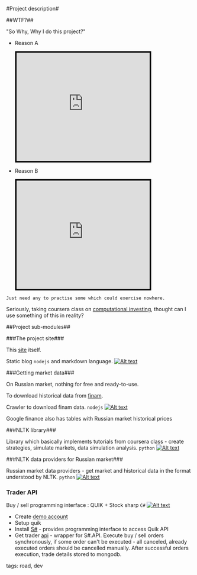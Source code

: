 #Project description#

##WTF?##

"So Why, Why I do this project?"

+ Reason A

    <div style="background-color:#000000;width:368px;">
    <div style="padding:4px;">
    <iframe src="http://media.mtvnservices.com/embed/mgid:arc:video:southparkstudios.com:1989758a-ed01-11e0-aca6-0026b9414f30" width="360" height="293" frameborder="0">
    </iframe>
    </div>
    </div>

+ Reason B

    <div style="background-color:#000000;width:368px;"><div style="padding:4px;">
    <iframe src="http://media.mtvnservices.com/embed/mgid:arc:video:southparkstudios.com:198a6e9a-ed01-11e0-aca6-0026b9414f30" width="360" height="293" frameborder="0">
    </iframe>
    </div>
    </div>

`Just need any to practise some which could exercise nowhere.`

Seriously, taking coursera class on [computational investing](https://class.coursera.org/compinvesting1-002/class/index),
thought can I use something of this in reality?

##Project sub-modules##

###The project site###

This [site](http://www.market-black-magick.com) itself.

Static blog `nodejs` and markdown language. [![Alt text](/img/glyphicons_github.png)](https://github.com/data-avail/market-black-magic)

###Getting market data###

On Russian market, nothing for free and ready-to-use.

To download historical data from [finam](http://www.finam.ru/analysis/profile041CA00007/default.asp).

Crawler to download finam data. `nodejs` [![Alt text](/img/glyphicons_github.png)](git@github.com:data-avail/market-black-magic.git)

Google finance also has tables with Russian market historical prices

###NLTK library###

Library which basically implements tutorials from coursera class - create strategies, simulate markets,
data simulation analysis. `python` [![Alt text](/img/glyphicons_github.png)](git@github.com:data-avail/market-black-magic.git)

###NLTK data providers for Russian market###

Russian market data providers - get market and historical data in the format understood by NLTK. `python`
[![Alt text](/img/glyphicons_github.png)](git@github.com:data-avail/market-black-magic.git)

### Trader API ###

Buy / sell programming interface : QUIK + Stock sharp `C#`
[![Alt text](/img/glyphicons_github.png)](https://github.com/data-avail/DataAvail.Trader)

+ Create [demo account](http://www.finam.ru/howtotrade/demos00001/)
+ Setup quik
+ Install [S#](http://stocksharp.com/) - provides programming interface to access Quik API
+ Get trader [api](https://github.com/data-avail/DataAvail.Trader) - wrapper for S#.API.
Execute buy / sell orders synchronously, if some order can't be executed - all canceled, already executed orders should
be cancelled manually.
After successful orders execution, trade details stored to mongodb.

tags: road, dev
